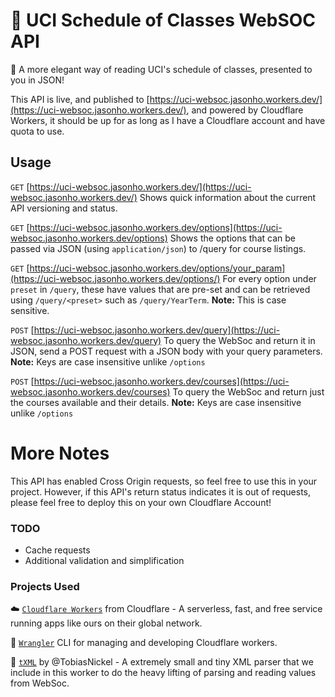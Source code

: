 # 📙 UCI Schedule of Classes WebSOC API

🎉 A more elegant way of reading UCI's schedule of classes, presented to you in JSON!

This API is live, and published to [https://uci-websoc.jasonho.workers.dev/](https://uci-websoc.jasonho.workers.dev/), and powered by Cloudflare Workers, it should be up for as long as I have a Cloudflare account and have quota to use.

## Usage

`GET` [https://uci-websoc.jasonho.workers.dev/](https://uci-websoc.jasonho.workers.dev/)
Shows quick information about the current API versioning and status.

`GET` [https://uci-websoc.jasonho.workers.dev/options](https://uci-websoc.jasonho.workers.dev/options)
Shows the options that can be passed via JSON (using `application/json`) to /query for course listings.

`GET` [https://uci-websoc.jasonho.workers.dev/options/your_param](https://uci-websoc.jasonho.workers.dev/options/)
For every option under `preset` in `/query`, these have values that are pre-set and can be retrieved using `/query/<preset>` such as `/query/YearTerm`.
**Note:** This is case sensitive.

`POST` [https://uci-websoc.jasonho.workers.dev/query](https://uci-websoc.jasonho.workers.dev/query)
To query the WebSoc and return it in JSON, send a POST request with a JSON body with your query parameters.
**Note:** Keys are case insensitive unlike `/options`

`POST` [https://uci-websoc.jasonho.workers.dev/courses](https://uci-websoc.jasonho.workers.dev/courses)
To query the WebSoc and return just the courses available and their details.
**Note:** Keys are case insensitive unlike `/options`

# More Notes
This API has enabled Cross Origin requests, so feel free to use this in your project. However, if this API's return status indicates it is out of requests, please feel free to deploy this on your own Cloudflare Account!

### TODO
- Cache requests
- Additional validation and simplification

### Projects Used
☁️ [`Cloudflare Workers`](https://workers.cloudflare.com/) from Cloudflare - A serverless, fast, and free service running apps like ours on their global network.

🤠 [`Wrangler`](https://github.com/cloudflare/wrangler) CLI for managing and developing Cloudflare workers.

📄 [`tXML`](https://github.com/TobiasNickel/tXml) by @TobiasNickel - A extremely small and tiny XML parser that we include in this worker to do the heavy lifting of parsing and reading values from WebSoc.